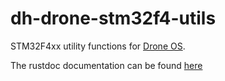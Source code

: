 dh-drone-stm32f4-utils
======================

STM32F4xx utility functions for [Drone OS](https://drone-os.com/).

The rustdoc documentation can be found [here](http://dh-drone-stm32f4-utils.davehylands.com/dh_drone_stm32f4_utils/index.html)
